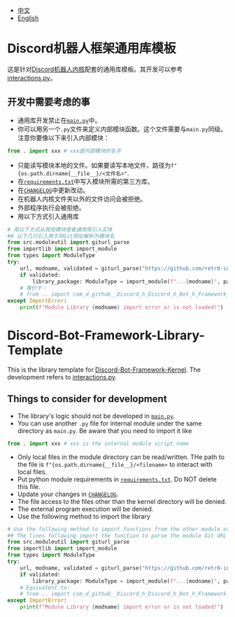 - [中文](#discord机器人框架通用库模板)
- [English](#discord-bot-framework-library-template)

# Discord机器人框架通用库模板
这是针对[Discord机器人内核](https://github.com/retr0-init/Discord-Bot-Framework-Kernel.git)配套的通用库模板。其开发可以参考[interactions.py](https://interactions-py.github.io/interactions.py/)。

## 开发中需要考虑的事
- 通用库开发禁止在[`main.py`](main.py)中。
- 你可以用另一个`.py`文件来定义内部模块函数。这个文件需要与`main.py`同级。注意你要像以下来引入内部模块：
```python
from . import xxx # xxx是内部模块的名字
```
- 只能读写模块本地的文件。如果要读写本地文件，路径为`f"{os.path.dirname{__file__}/<文件名>"`.
- 在[`requirements.txt`](requirements.txt)中写入模块所需的第三方库。
- 在[`CHANGELOG`](CHANGELOG)中更新改动。
- 在机器人内核文件夹以外的文件访问会被拒绝。
- 外部程序执行会被拒绝。
- 用以下方式引入通用库
```python
# 用以下方式从其他模块或者通用库引入实体
## 以下几行引入用于将Git网址解析为模块名
from src.moduleutil import giturl_parse
from importlib import import_module
from types import ModuleType
try:
    url, modname, validated = giturl_parse("https://github.com/retr0-init/Discord-Bot-Framework-Library-Template.git")
    if validated:
        library_package: ModuleType = import_module(f"...{modname}", package=__name__)
    # 等价于：
    # from .. import com_d_github__Discord_h_Discord_h_Bot_h_Framework_h_Library_h_Template as library_package
except ImportError:
    print(f"Module Library {modname} import error or is not loaded!")
```

# Discord-Bot-Framework-Library-Template
This is the library template for [Discord-Bot-Framework-Kernel](https://github.com/retr0-init/Discord-Bot-Framework-Kernel.git). The development refers to [interactions.py](https://interactions-py.github.io/interactions.py/).

## Things to consider for development
- The library's logic should not be developed in [`main.py`](main.py).
- You can use another `.py` file for internal module under the same directory as `main.py`. Be aware that you need to import it like
```python
from . import xxx # xxx is the internal module script name
```
- Only local files in the module directory can be read/written. THe path to the file is `f"{os.path.dirname{__file__}/<filename>` to interact with local files.
- Put python module requirements in [`requirements.txt`](requirements.txt). Do NOT delete this file.
- Update your changes in [`CHANGELOG`](CHANGELOG).
- The file access to the files other than the kernel directory will be denied.
- The external program execution will be denied.
- Use the following method to import the library
```python
# Use the following method to import functions from the other module or library
## The lines following import the function to parse the module Git URL to the module name
from src.moduleutil import giturl_parse
from importlib import import_module
from types import ModuleType
try:
    url, modname, validated = giturl_parse("https://github.com/retr0-init/Discord-Bot-Framework-Library-Template.git")
    if validated:
        library_package: ModuleType = import_module(f"...{modname}", package=__name__)
    # Equivalent to:
    # from .. import com_d_github__Discord_h_Discord_h_Bot_h_Framework_h_Library_h_Template as library_package
except ImportError:
    print(f"Module Library {modname} import error or is not loaded!")
```